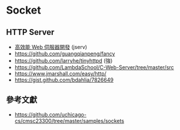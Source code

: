 # Socket

## HTTP Server

* [高效能 Web 伺服器開發](https://hackmd.io/@sysprog/fast-web-server) (jserv)
* https://github.com/guangqianpeng/fancy
* https://github.com/larryhe/tinyhttpd (強)
* https://github.com/LambdaSchool/C-Web-Server/tree/master/src
* https://www.jmarshall.com/easy/http/
* https://gist.github.com/bdahlia/7826649


## 參考文獻

* https://github.com/uchicago-cs/cmsc23300/tree/master/samples/sockets